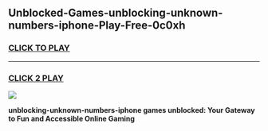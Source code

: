 
## Unblocked-Games-unblocking-unknown-numbers-iphone-Play-Free-0c0xh
<h3>
<a href="https://premium76.site?title=unblocking-unknown-numbers-iphone&ref=21A">CLICK TO PLAY</a></h3>
<hr>

<h3>
<a href="https://premium76.site?title=unblocking-unknown-numbers-iphone&ref=21A">CLICK 2 PLAY</a>
  
</h3>

<a href="https://premium76.site?title=unblocking-unknown-numbers-iphone&ref=21A"><img src="https://clearcache.store/games.png"></a>


**unblocking-unknown-numbers-iphone games unblocked: Your Gateway to Fun and Accessible Online Gaming**
